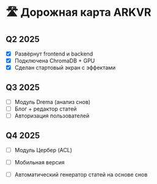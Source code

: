 # 🛣️ Дорожная карта ARKVR

## Q2 2025

- [x] Развёрнут frontend и backend
- [x] Подключена ChromaDB + GPU
- [x] Сделан стартовый экран с эффектами

## Q3 2025

- [ ] Модуль Drema (анализ снов)
- [ ] Блог + редактор статей
- [ ] Авторизация пользователей

## Q4 2025

- [ ] Модуль Цербер (ACL)
- [ ] Мобильная версия
- [ ] Автоматический генератор статей на основе снов

